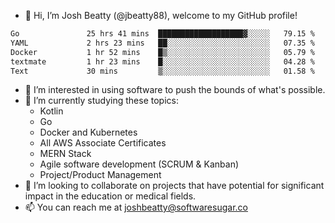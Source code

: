- 👋 Hi, I’m Josh Beatty (@jbeatty88), welcome to my GitHub profile!

<!--START_SECTION:waka-->

```txt
Go               25 hrs 41 mins  ███████████████████▓░░░░░   79.15 %
YAML             2 hrs 23 mins   ██░░░░░░░░░░░░░░░░░░░░░░░   07.35 %
Docker           1 hr 52 mins    █▒░░░░░░░░░░░░░░░░░░░░░░░   05.79 %
textmate         1 hr 23 mins    █░░░░░░░░░░░░░░░░░░░░░░░░   04.28 %
Text             30 mins         ▒░░░░░░░░░░░░░░░░░░░░░░░░   01.58 %
```

<!--END_SECTION:waka-->

- 👀 I’m interested in using software to push the bounds of what's possible.  
- 🌱 I’m currently studying these topics:
  - Kotlin
  - Go
  - Docker and Kubernetes
  - All AWS Associate Certificates
  - MERN Stack
  - Agile software development (SCRUM & Kanban)
  - Project/Product Management
- 💞️ I’m looking to collaborate on projects that have potential for significant impact in the education or medical fields.
- 📫 You can reach me at joshbeatty@softwaresugar.co

<!---
jbeatty88/jbeatty88 is a ✨ special ✨ repository because its `README.md` (this file) appears on your GitHub profile.
You can click the Preview link to take a look at your changes.
--->
